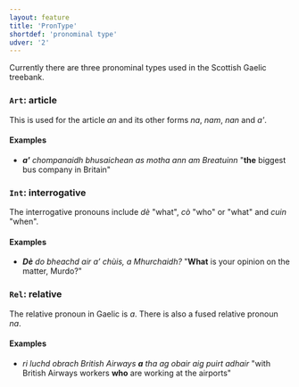 ```yaml
---
layout: feature
title: 'PronType'
shortdef: 'pronominal type'
udver: '2'
---
```

Currently there are three pronominal types used in the Scottish Gaelic treebank.

### <a name="Art">`Art`</a>: article

This is used for the article _an_ and its other forms _na_, _nam_, _nan_ and _a'_.

#### Examples

* _<b>a'</b> chompanaidh bhusaichean as motha ann am Breatuinn_  "<b>the</b> biggest bus company in Britain"

### <a name="Int">`Int`</a>: interrogative

The interrogative pronouns include _dè_ "what", _cò_ "who" or "what" and _cuin_ "when".

#### Examples

* _<b>Dè</b> do bheachd air a’ chùis, a Mhurchaidh?_  "<b>What</b> is your opinion on the matter, Murdo?"


### <a name="Rel">`Rel`</a>: relative

The relative pronoun in Gaelic is _a_.
There is also a fused relative pronoun _na_.

#### Examples

* _ri luchd obrach British Airways <b>a</b> tha ag obair aig puirt adhair_ "with British Airways workers <b>who</b> are working at the airports"
<!-- Interlanguage links updated Út 9. května 2023, 20:03:47 CEST -->
